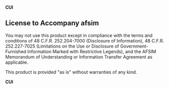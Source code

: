 **CUI**
 
## License to Accompany afsim
You may not use this product except in compliance with the terms and conditions
of 48 C.F.R. 252.204-7000 (Disclosure of Information), 48 C.F.R. 252.227-7025
(Limitations on the Use or Disclosure of Government-Furnished Information
Marked with Restrictive Legends), and the AFSIM Memorandum of Understanding or
Information Transfer Agreement as applicable.
 
This product is provided "as is" without warranties of any kind.
 
**CUI**
